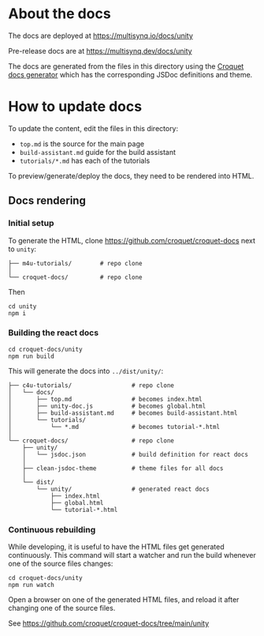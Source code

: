 # About the docs

The docs are deployed at https://multisynq.io/docs/unity

Pre-release docs are at https://multisynq.dev/docs/unity

The docs are generated from the files in this directory using the [Croquet docs generator](https://github.com/croquet/croquet-docs) which has the corresponding JSDoc definitions and theme.

# How to update docs

To update the content, edit the files in this directory:

* `top.md` is the source for the main page
* `build-assistant.md` guide for the build assistant
* `tutorials/*.md` has each of the tutorials

To preview/generate/deploy the docs, they need to be rendered into HTML.

## Docs rendering

### Initial setup

To generate the HTML, clone https://github.com/croquet/croquet-docs next to `unity`:

    ├── m4u-tutorials/        # repo clone
    │
    └── croquet-docs/         # repo clone

Then

    cd unity
    npm i

### Building the react docs

    cd croquet-docs/unity
    npm run build

This will generate the docs into `../dist/unity/`:

    ├── c4u-tutorials/                 # repo clone
    │   └── docs/
    │       ├── top.md                 # becomes index.html
    │       ├── unity-doc.js           # becomes global.html
    │       ├── build-assistant.md     # becomes build-assistant.html
    │       └── tutorials/
    │           └── *.md               # becomes tutorial-*.html
    │
    └── croquet-docs/                  # repo clone
        ├── unity/
        │   └── jsdoc.json             # build definition for react docs
        │
        ├── clean-jsdoc-theme          # theme files for all docs
        │
        └── dist/
            └── unity/                 # generated react docs
                ├── index.html
                ├── global.html
                └── tutorial-*.html

### Continuous rebuilding

While developing, it is useful to have the HTML files get generated continuously. This command will start a watcher and run the build whenever one of the source files changes:

    cd croquet-docs/unity
    npm run watch

Open a browser on one of the generated HTML files, and reload it after changing one of the source files.

See https://github.com/croquet/croquet-docs/tree/main/unity